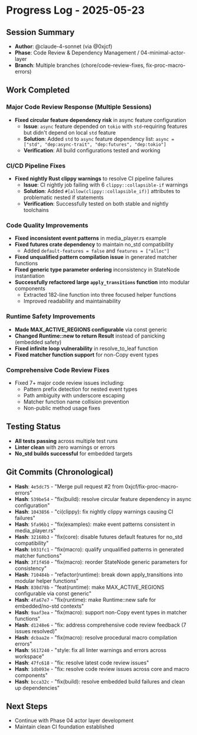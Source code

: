 # Progress Log - 2025-05-23

## Session Summary
* **Author**: @claude-4-sonnet (via @0xjcf)
* **Phase**: Code Review & Dependency Management / 04-minimal-actor-layer
* **Branch**: Multiple branches (chore/code-review-fixes, fix-proc-macro-errors)

## Work Completed

### Major Code Review Response (Multiple Sessions)
* **Fixed circular feature dependency risk** in async feature configuration
  * **Issue**: `async` feature depended on `tokio` with `std`-requiring features but didn't depend on local `std` feature
  * **Solution**: Added `std` to `async` feature dependency list: `async = ["std", "dep:async-trait", "dep:futures", "dep:tokio"]`
  * **Verification**: All build configurations tested and working

### CI/CD Pipeline Fixes
* **Fixed nightly Rust clippy warnings** to resolve CI pipeline failures
  * **Issue**: CI nightly job failing with 6 `clippy::collapsible-if` warnings
  * **Solution**: Added `#[allow(clippy::collapsible_if)]` attributes to problematic nested if statements
  * **Verification**: Successfully tested on both stable and nightly toolchains

### Code Quality Improvements
* **Fixed inconsistent event patterns** in media_player.rs example
* **Fixed futures crate dependency** to maintain no_std compatibility
  * Added `default-features = false` and `features = ["alloc"]`
* **Fixed unqualified pattern compilation issue** in generated matcher functions
* **Fixed generic type parameter ordering** inconsistency in StateNode instantiation
* **Successfully refactored large `apply_transitions` function** into modular components
  * Extracted 182-line function into three focused helper functions
  * Improved readability and maintainability

### Runtime Safety Improvements
* **Made MAX_ACTIVE_REGIONS configurable** via const generic
* **Changed Runtime::new to return Result** instead of panicking (embedded safety)
* **Fixed infinite loop vulnerability** in resolve_to_leaf function
* **Fixed matcher function support** for non-Copy event types

### Comprehensive Code Review Fixes
* Fixed 7+ major code review issues including:
  * Pattern prefix detection for nested event types
  * Path ambiguity with underscore escaping
  * Matcher function name collision prevention
  * Non-public method usage fixes

## Testing Status
* **All tests passing** across multiple test runs
* **Linter clean** with zero warnings or errors
* **No_std builds successful** for embedded targets

## Git Commits (Chronological)
* **Hash**: `4e5dc75` - "Merge pull request #2 from 0xjcf/fix-proc-macro-errors"
* **Hash**: `539be54` - "fix(build): resolve circular feature dependency in async configuration"
* **Hash**: `1043856` - "ci(clippy): fix nightly clippy warnings causing CI failures"
* **Hash**: `5fa96b1` - "fix(examples): make event patterns consistent in media_player.rs"
* **Hash**: `32168b3` - "fix(core): disable futures default features for no_std compatibility"
* **Hash**: `b931fc1` - "fix(macro): qualify unqualified patterns in generated matcher functions"
* **Hash**: `3f1f450` - "fix(macro): reorder StateNode generic parameters for consistency"
* **Hash**: `710484b` - "refactor(runtime): break down apply_transitions into modular helper functions"
* **Hash**: `830d78b` - "feat(runtime): make MAX_ACTIVE_REGIONS configurable via const generic"
* **Hash**: `4fa67e7` - "fix(runtime): make Runtime::new safe for embedded/no-std contexts"
* **Hash**: `9aaf3ea` - "fix(macro): support non-Copy event types in matcher functions"
* **Hash**: `d1248e6` - "fix: address comprehensive code review feedback (7 issues resolved)"
* **Hash**: `dcbaa2e` - "fix(macro): resolve procedural macro compilation errors"
* **Hash**: `5617240` - "style: fix all linter warnings and errors across workspace"
* **Hash**: `47fc618` - "fix: resolve latest code review issues"
* **Hash**: `1db093e` - "fix: resolve code review issues across core and macro components"
* **Hash**: `bcca32c` - "fix(build): resolve embedded build failures and clean up dependencies"

## Next Steps
* Continue with Phase 04 actor layer development
* Maintain clean CI foundation established 